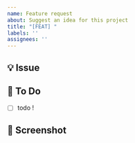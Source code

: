 ```yaml
---
name: Feature request
about: Suggest an idea for this project
title: "[FEAT] "
labels: ''
assignees: ''
---
```


## 💡 Issue
<!-- 이슈에 대한 내용을 설명해주세요. -->

## 📝  To Do 
- [ ] todo !
<!-- 해야 할 일들을 적어주세요. -->


## 📸 Screenshot
<!-- 관련된 Figma Screenshot을 추가해주세요. -->
